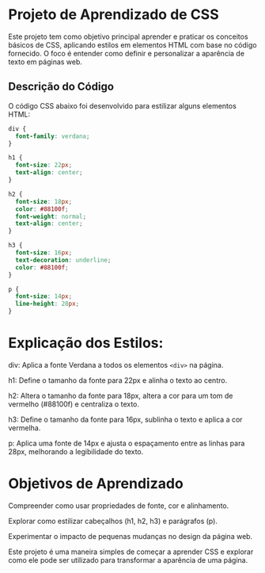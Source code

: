 # Projeto de Aprendizado de CSS

Este projeto tem como objetivo principal aprender e praticar os conceitos básicos de CSS, aplicando estilos em elementos HTML com base no código fornecido. O foco é entender como definir e personalizar a aparência de texto em páginas web.

## Descrição do Código

O código CSS abaixo foi desenvolvido para estilizar alguns elementos HTML:

```css
div {
  font-family: verdana;
}

h1 {
  font-size: 22px;
  text-align: center;
}

h2 {
  font-size: 18px;
  color: #88100f;
  font-weight: normal;
  text-align: center;
}

h3 {
  font-size: 16px;
  text-decoration: underline;
  color: #88100f;  
}

p {
  font-size: 14px;
  line-height: 28px;
}

```

# Explicação dos Estilos:

div: Aplica a fonte Verdana a todos os elementos ```<div>``` na página.

h1: Define o tamanho da fonte para 22px e alinha o texto ao centro.

h2: Altera o tamanho da fonte para 18px, altera a cor para um tom de vermelho (#88100f) e centraliza o texto.

h3: Define o tamanho da fonte para 16px, sublinha o texto e aplica a cor vermelha.

p: Aplica uma fonte de 14px e ajusta o espaçamento entre as linhas para 28px, melhorando a legibilidade do texto.

# Objetivos de Aprendizado

Compreender como usar propriedades de fonte, cor e alinhamento.

Explorar como estilizar cabeçalhos (h1, h2, h3) e parágrafos (p).

Experimentar o impacto de pequenas mudanças no design da página web.

Este projeto é uma maneira simples de começar a aprender CSS e explorar como ele pode ser utilizado para transformar a aparência de uma página.